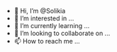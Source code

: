- 👋 Hi, I’m @Solikia
- 👀 I’m interested in ...
- 🌱 I’m currently learning ...
- 💞️ I’m looking to collaborate on ...
- 📫 How to reach me ...

<!---
Solikia/Solikia is a ✨ special ✨ repository because its `README.md` (this file) appears on your GitHub profile.
You can click the Preview link to take a look at your changes.
--->
